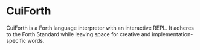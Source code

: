 # CuiForth
CuiForth is a Forth language interpreter with an interactive REPL. It adheres to the Forth Standard while leaving space for creative and implementation-specific words.

